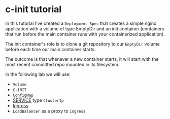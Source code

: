 # c-init tutorial

In this tutorial I've created a `Deployment Spec` that creates a simple nginx application with a volume of type EmptyDir and an init container (containers that run before the main container runs with your containerized application).

The init container's role is to clone a git repository to our `EmptyDir` volume before each time our main container starts.

The outcome is that whenever a new container starts, it will start with the most recent committed repo mounted in its filesystem.

In the following lab we will use:

* `Volume`
* `C-INIT`
* [`ConfigMap`](./ConfigMap)
* [SERVICE](./service.yaml) type `ClusterIp`
* [Ingress](./ingress.yaml)
* `LoadBalancer` as a proxy to `ingress`
 




